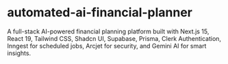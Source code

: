 # automated-ai-financial-planner
A full-stack AI-powered financial planning platform built with Next.js 15, React 19, Tailwind CSS, Shadcn UI, Supabase, Prisma, Clerk Authentication, Inngest for scheduled jobs, Arcjet for security, and Gemini AI for smart insights.
